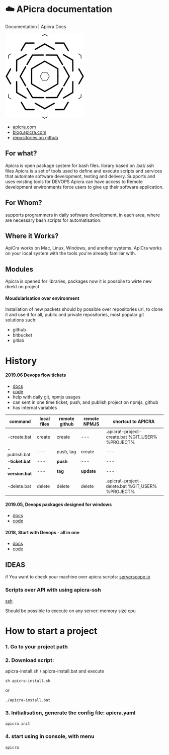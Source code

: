 # :cloud: APicra documentation
Documentation | Apicra Docs

![Apicra logo](apicra_logo.png)

+ [apicra.com](https://apicra.com/)
+ [blog.apicra.com](https://blog.apicra.com/)
+ [repositories on github](https://github.com/apicra)

##  For what?
Apicra is open package system for bash files.
library based on .bat/.ssh files
Apicra is a set of tools used to define and execute scripts and services that automate software development, testing and delivery.
Supports and uses existing tools for DEVOPS
Apicra can have access to Remote development environments force users to give up their software application. 

## For Whom?
supports programmers in daily software development, in each area, where are necessary
bash scripts for automatisation.

## Where it Works?
ApiCra works on Mac, Linux, Windows, and another systems. 
ApiCra works on your local system with the tools you're already familiar with. 


## Modules

Apicra is opened for libraries, packages
now it is possbile to wirte new direkt on project

#### Moudularisation over environment
Installation of new packets should by possible over repositories url, to clone it and use it
for all, public and private repositories, most popular git solutions such: 
+ github
+ bitbucket
+ gitlab

       
        
# History

#### 2019.06 Devops flow tickets
+ [docs](https://github.com/apicra/win-ticket-version-flow/blob/master/README.md)
+ [code](https://github.com/apicra/win-ticket-version-flow)
+ help with daily git, npmjs usages
+ can sent in one time ticket, push, and publish project on npmjs, github
+ has internal variables

| command | local files | remote github | remote NPMJS | shortcut to APICRA
| --- | --- | --- | --- | --- |
| -create.bat | create | create | --- | .apicra\\-project-create.bat %GIT_USER% %PROJECT% |
| -publish.bat | --- | push, tag | create | --- |
| **-ticket.bat** | --- | **push** | --- | --- |
| **-version.bat** | --- | **tag** | **update** | --- |
| -delete.bat | delete | delete | delete | .apicra\\-project-delete.bat %GIT_USER% %PROJECT%  |


#### 2019.05, Devops packages designed for windows
+ [docs](https://github.com/apicra/npm-github-win/blob/master/README.md)
+ [code](https://github.com/apicra/npm-github-win)

#### 2018, Start with Devops - all in one
+ [docs](https://github.com/apicra/devops/blob/master/README.md)
+ [code](https://github.com/apicra/devops)


## IDEAS
if You want to check your machine over apicra scripts:
[serverscope.io](https://serverscope.io/trials/740M#io)

### Scripts over API with using apicra-ssh
[ssh](https://github.com/apicra/ssh)

Should be possible to execute on any server:
memory
size
cpu




# How to start a project

### 1. Go to your project path

### 2. Download script:
apicra-install.sh / apicra-install.bat 
and execute

    sh apicra-install.sh
or 

    ./apicra-install.bat


### 3. Initialisation, generate the config file: apicra.yaml

    apicra init
    
### 4. start using in console, with menu
  
    apicra
    

